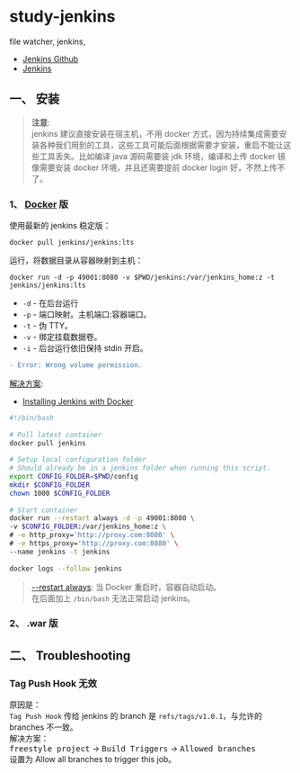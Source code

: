 # study-jenkins
file watcher, jenkins, 

- [Jenkins Github](https://github.com/jenkinsci)
- [Jenkins](https://jenkins.io/)


## 一、 安装

>**注意**:  
jenkins 建议直接安装在宿主机，不用 docker 方式，因为持续集成需要安装各种我们用到的工具，这些工具可能后面根据需要才安装，重启不能让这些工具丢失。比如编译 java 源码需要装 jdk 环境，编译和上传 docker 镜像需要安装 docker 环境，并且还需要提前 docker login 好，不然上传不了。  

### 1、 [Docker](https://docs.docker.com/install/linux/docker-ce/ubuntu/) 版
使用最新的 jenkins 稳定版：  
```
docker pull jenkins/jenkins:lts
```
运行，将数据目录从容器映射到主机：  
```
docker run -d -p 49001:8080 -v $PWD/jenkins:/var/jenkins_home:z -t jenkins/jenkins:lts
```
- `-d` - 在后台运行
- `-p` - 端口映射。主机端口:容器端口。
- `-t` - 伪 TTY。
- `-v` - 绑定挂载数据卷。
- `-i` - 后台运行依旧保持 stdin 开启。

```diff
- Error: Wrong volume permission.
```
[解决方案](https://blog.csdn.net/babys/article/details/71170254):  

- [Installing Jenkins with Docker](https://wiki.jenkins.io/display/JENKINS/Installing+Jenkins+with+Docker)

```sh
#!/bin/bash
 
# Pull latest container
docker pull jenkins
 
# Setup local configuration folder
# Should already be in a jenkins folder when running this script.
export CONFIG_FOLDER=$PWD/config
mkdir $CONFIG_FOLDER
chown 1000 $CONFIG_FOLDER
 
# Start container
docker run --restart always -d -p 49001:8080 \
-v $CONFIG_FOLDER:/var/jenkins_home:z \
# -e http_proxy='http://proxy.com:8080' \
# -e https_proxy='http://proxy.com:8080' \
--name jenkins -t jenkins
 
docker logs --follow jenkins
```

>[--restart always](https://www.cnblogs.com/kaishirenshi/p/10396446.html): 当 Docker 重启时，容器自动启动。  
>在后面加上 `/bin/bash` 无法正常启动 jenkins。  


### 2、 .war 版


## 二、 Troubleshooting
### Tag Push Hook 无效
原因是：  
`Tag Push Hook` 传给 jenkins 的 branch 是 `refs/tags/v1.0.1`，与允许的 branches 不一致。  
解决方案：  
<kbd>freestyle project</kbd> -> <kbd>Build Triggers</kbd> -> <kbd>Allowed branches</kbd>  
设置为 Allow all branches to trigger this job。  

